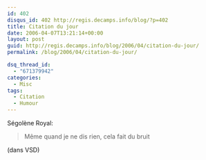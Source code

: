 ```yaml
---
id: 402
disqus_id: 402 http://regis.decamps.info/blog/?p=402
title: Citation du jour
date: 2006-04-07T13:21:14+00:00
layout: post
guid: http://regis.decamps.info/blog/2006/04/citation-du-jour/
permalink: /blog/2006/04/citation-du-jour/

dsq_thread_id:
  - "671379942"
categories:
  - Misc
tags:
  - Citation
  - Humour
---
```

Ségolène Royal:

> Même quand je ne dis rien, cela fait du bruit

(dans VSD)
